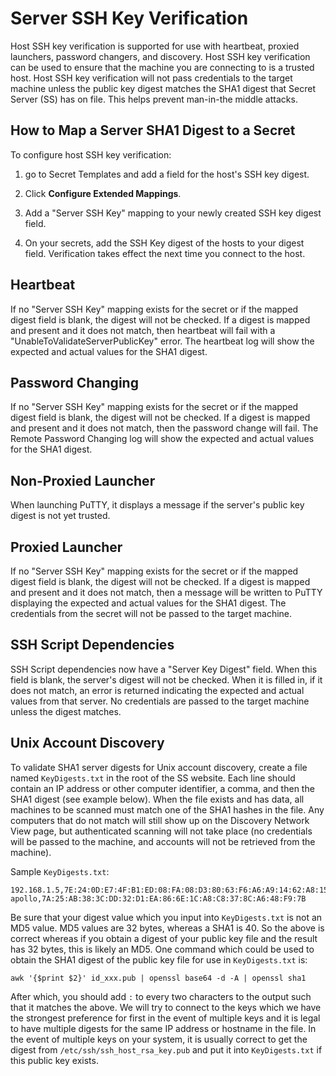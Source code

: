 [title]: # (Server SSH Key Verification)
[tags]: # (Authentication, SSH key)
[priority]: # (1000)
[redirect]: # "PublicKeyDigest"

# Server SSH Key Verification

Host SSH key verification is supported for use with heartbeat, proxied launchers, password changers, and discovery. Host SSH key verification can be used to ensure that the machine you are connecting to is a trusted host.  Host SSH key verification will not pass credentials to the target machine unless the public key digest matches the SHA1 digest that Secret Server (SS) has on file.  This helps prevent man-in-the middle attacks.

## How to Map a Server SHA1 Digest to a Secret

To configure host SSH key verification:

1. go to Secret Templates and add a field for the host's SSH key digest.

1. Click **Configure Extended Mappings**.

1. Add a "Server SSH Key" mapping to your newly created SSH key digest field.

1. On your secrets, add the SSH Key digest of the hosts to your digest field. Verification takes effect the next time you connect to the host.

## Heartbeat

If no "Server SSH Key" mapping exists for the secret or if the mapped digest field is blank, the digest will not be checked.  If a digest is mapped and present and it does not match, then heartbeat will fail with a "UnableToValidateServerPublicKey" error.  The heartbeat log will show the expected and actual values for the SHA1 digest.

## Password Changing

If no "Server SSH Key" mapping exists for the secret or if the mapped digest field is blank, the digest will not be checked.  If a digest is mapped and present and it does not match, then the password change will fail.  The Remote Password Changing log will show the expected and actual values for the SHA1 digest.

## Non-Proxied Launcher

When launching PuTTY, it displays a message if the server's public key digest is not yet trusted.

## Proxied Launcher

If no "Server SSH Key" mapping exists for the secret or if the mapped digest field is blank, the digest will not be checked.  If a digest is mapped and present and it does not match, then a message will be written to PuTTY displaying the expected and actual values for the SHA1 digest. The credentials from the secret will not be passed to the target machine.

## SSH Script Dependencies

SSH Script dependencies now have a "Server Key Digest" field.  When this field is blank, the server's digest will not be checked.  When it is filled in, if it does not match, an error is returned indicating the expected and actual values from that server.  No credentials are passed to the target machine unless the digest matches.

## Unix Account Discovery

To validate SHA1 server digests for Unix account discovery, create a file named `KeyDigests.txt` in the root of the SS website.  Each line should contain an IP address or other computer identifier, a comma, and then the SHA1 digest (see example below).  When the file exists and has data, all machines to be scanned must match one of the SHA1 hashes in the file.  Any computers that do not match will still show up on the Discovery Network View page, but authenticated scanning will not take place (no credentials will be passed to the machine, and accounts will not be retrieved from the machine).

Sample `KeyDigests.txt`:

```
192.168.1.5,7E:24:0D:E7:4F:B1:ED:08:FA:08:D3:80:63:F6:A6:A9:14:62:A8:15
apollo,7A:25:AB:38:3C:DD:32:D1:EA:86:6E:1C:A8:C8:37:8C:A6:48:F9:7B
```

Be sure that your digest value which you input into `KeyDigests.txt` is not an MD5 value. MD5 values are 32 bytes, whereas a SHA1 is 40. So the above is correct whereas if you obtain a digest of your public key file and the result has 32 bytes, this is likely an MD5. One command which could be used to obtain the SHA1 digest of the public key file for use in `KeyDigests.txt` is:

`awk '{$print $2}' id_xxx.pub | openssl base64 -d -A | openssl sha1`

After which, you should add `:` to every two characters to the output such that it matches the above. We will try to connect to the keys which we have the strongest preference for first in the event of multiple keys and it is legal to have multiple digests for the same IP address or hostname in the file. In the event of multiple keys on your system, it is usually correct to get the digest from `/etc/ssh/ssh_host_rsa_key.pub` and put it into `KeyDigests.txt` if this public key exists.